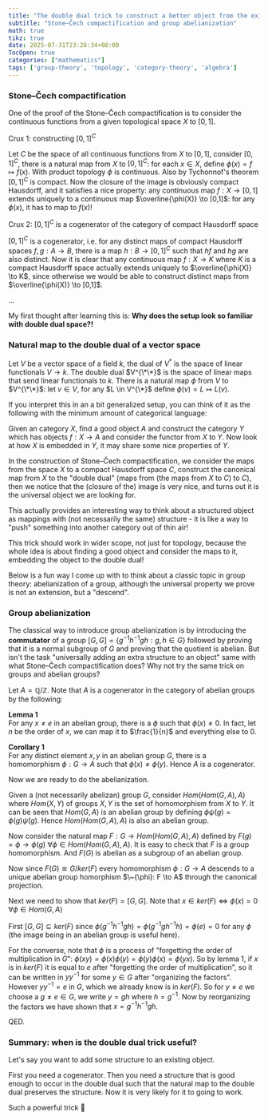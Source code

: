 ```yaml
---
title: "The double dual trick to construct a better object from the existing one"
subtitle: "Stone–Čech compactification and group abelianization"
math: true
tikz: true
date: 2025-07-31T23:28:34+08:00
TocOpen: true
categories: ["mathematics"]
tags: ['group-theory', 'topology', 'category-theory', 'algebra']
---
```


### Stone–Čech compactification

One of the proof of the Stone–Čech compactification is to consider the continuous functions from a given topological space $X$ to $[0, 1]$.

Crux 1: constructing $[0, 1]^{C}$

Let $C$ be the space of all continuous functions from $X$ to $[0, 1]$, consider $[0, 1]^{C}$, there is a natural map from $X$ to $[0, 1]^{C}$: for each $x \in X$, define $\phi(x) = f \mapsto f(x)$. With product topology $\phi$ is continuous. Also by Tychonnof's theorem $[0, 1]^{C}$ is compact. Now the closure of the image is obviously compact Hausdorff, and it satisfies a nice property: any continuous map $f : X \to [0, 1]$ extends uniquely to a continuous map $\overline{\phi(X)} \to [0,1]$: for any $\phi(x)$, it has to map to $f(x)$!

Crux 2: $[0, 1]^{C}$ is a cogenerator of the category of compact Hausdorff space

$[0, 1]^{C}$ is a cogenerator, i.e. for any distinct maps of compact Hausdorff spaces $f, g : A \to B$, there is a map $h: B \to [0, 1]^{C}$ such that $hf$ and $hg$ are also distinct. Now it is clear that any continuous map $f : X \to K$ where $K$ is a compact Hausdorff space actually extends uniquely to $\overline{\phi(X)} \to K$, since otherwise we would be able to construct distinct maps from $\overline{\phi(X)} \to [0,1]$.

...

My first thought after learning this is: **Why does the setup look so familiar with double dual space?!**


### Natural map to the double dual of a vector space

Let $V$ be a vector space of a field $k$, the dual of $V^*$ is the space of linear functionals $V \to k$. The double dual $V^{\*\*}$ is the space of linear maps that send linear functionals to $k$. There is a natural map $\phi$ from $V$ to $V^{\*\*}$: let $v \in V$, for any $L \in V^{\*}$ define $\phi(v) = L \mapsto L(v)$.

If you interpret this in an a bit generalized setup, you can think of it as the following with the minimum amount of categorical language:

Given an category $X$, find a good object $A$ and construct the category $Y$ which has objects $f: X \to A$ and consider the functor from $X$ to $Y$. Now look at how $X$ is embedded in $Y$, it may share some nice properties of $Y$.

In the construction of Stone–Čech compactification, we consider the maps from the space $X$ to a compact Hausdorff space $C$, construct the canonical map from $X$ to the "double dual" (maps from (the maps from $X$ to $C$) to $C$), then we notice that the (closure of the) image is very nice, and turns out it is the universal object we are looking for.

This actually provides an interesting way to think about a structured object as mappings with (not necessarily the same) structure - it is like a way to "push" something into another category out of thin air!

This trick should work in wider scope, not just for topology, because the whole idea is about finding a good object and consider the maps to it, embedding the object to the double dual!

Below is a fun way I come up with to think about a classic topic in group theory: abelianization of a group, although the universal property we prove is not an extension, but a "descend".


### Group abelianization

The classical way to introduce group abelianization is by introducing the **commutator** of a group $[G, G] = \{g^{-1}h^{-1}gh: g, h \in G\}$ followed by proving that it is a normal subgroup of $G$ and proving that the quotient is abelian. But isn't the task "universally adding an extra structure to an object" same with what Stone–Čech compactification does? Why not try the same trick on groups and abelian groups?

Let $A = \mathbb{Q}/\mathbb{Z}$. Note that $A$ is a cogenerator in the category of abelian groups by the following:

**Lemma 1**\
For any $x \neq e$ in an abelian group, there is a $\phi$ such that $\phi(x) \neq 0$. In fact, let $n$ be the order of $x$, we can map it to $\frac{1}{n}$ and everything else to 0.

**Corollary 1**\
For any distinct element $x, y$ in an abelian group $G$, there is a homomorphism $\phi: G \to A$ such that $\phi(x) \neq \phi(y)$. Hence $A$ is a cogenerator.

Now we are ready to do the abelianization.

Given a (not necessarily abelizan) group $G$, consider $Hom(Hom(G, A), A)$ where $Hom(X, Y)$ of groups $X, Y$ is the set of homomorphism from $X$ to $Y$. It can be seen that $Hom(G, A)$ is an abelian group by defining $\phi \dot \psi (g) = \phi(g) \dot \psi(g)$. Hence $Hom(Hom(G, A), A)$ is also an abelian group.

Now consider the natural map $F: G \to Hom(Hom(G, A), A)$ defined by $F(g) = \phi \to \phi(g)$  $\forall \phi \in Hom(Hom(G, A), A)$. It is easy to check that $F$ is a group homomorphism. And $F(G)$ is abelian as a subgroup of an abelian group.

Now since $F(G) \cong G/ker(F)$ every homomorphism $\phi: G \to A$ descends to a unique abelian group homorphism $\~{\phi}: F \to A$ through the canonical projection.

Next we need to show that $ker(F) = [G, G]$. Note that $x \in ker(F) \iff \phi(x) = 0$   $\forall \phi \in Hom(G, A)$

First $[G, G] \subseteq ker(F)$ since $\phi(g^{-1}h^{-1}gh) = \phi(g^{-1}gh^{-1}h) = \phi(e) = 0$ for any $\phi$ (the image being in an abelian group is useful here).

For the converse, note that $\phi$ is a process of "forgetting the order of multiplication in $G$": $\phi(xy)=\phi(x)\phi(y) = \phi(y)\phi(x) = \phi(yx)$. So by lemma 1, if $x$ is in $ker(F)$ it is equal to $e$ after "forgetting the order of multiplication", so it can be written in $yy^{-1}$ for some $y \in G$ after "organizing the factors". However $yy^{-1} = e$ in $G$, which we already know is in $ker(F)$. So for $y \neq e$ we choose a $g \neq e \in G$, we write $y = gh$ where $h = g^{-1}$. Now by reorganizing the factors we have shown that $x = g^{-1}h^{-1}gh$. 

QED.


### Summary: when is the double dual trick useful?

Let's say you want to add some structure to an existing object.

First you need a cogenerator. Then you need a structure that is good enough to occur in the double dual such that the natural map to the double dual preserves the structure. Now it is very likely for it to going to work.

Such a powerful trick :slightly_smiling_face:
